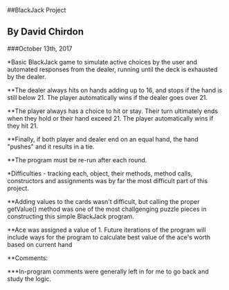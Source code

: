 ##BlackJack Project

## By David Chirdon
###October 13th, 2017

*Basic BlackJack game to simulate active choices by the user and automated responses from the dealer, running until the deck is exhausted by the dealer. 

**The dealer always hits on hands adding up to 16, and stops if the hand is still below 21. The player automatically wins if the dealer goes over 21. 

**The player always has a choice to hit or stay. Their turn ultimately ends when they hold or their hand exceed 21. The player automatically wins if they hit 21. 

**Finally, if both player and dealer end on an equal hand, the hand "pushes" and it results in a tie. 

**The program must be re-run after each round. 

*Difficulties - tracking each, object, their methods, method calls, constructors and assignments was by far the most difficult part of this project. 

**Adding values to the cards wasn't difficult, but calling the proper getValue() method was one of the most challgenging puzzle pieces in constructing this simple BlackJack program. 

**Ace was assigned a value of 1. Future iterations of the program will include ways for the program to calculate best value of the ace's worth based on current hand

**Comments: 

***In-program comments were generally left in for me to go back and study the logic. 